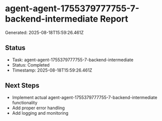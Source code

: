# agent-agent-1755379777755-7-backend-intermediate Report

Generated: 2025-08-18T15:59:26.461Z

## Status
- Task: agent-agent-1755379777755-7-backend-intermediate
- Status: Completed
- Timestamp: 2025-08-18T15:59:26.461Z

## Next Steps
- Implement actual agent-agent-1755379777755-7-backend-intermediate functionality
- Add proper error handling
- Add logging and monitoring
